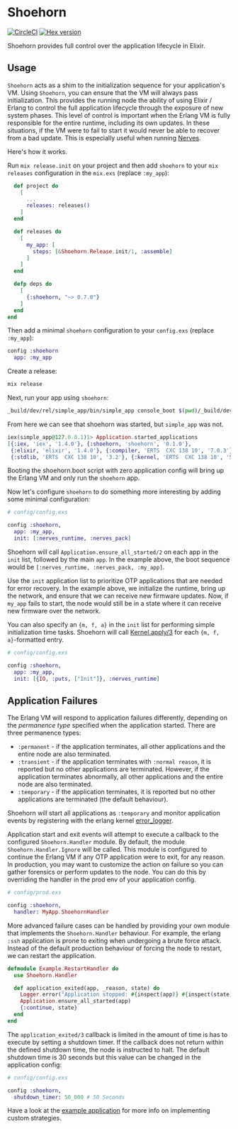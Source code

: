 # Shoehorn

[![CircleCI](https://circleci.com/gh/nerves-project/shoehorn.svg?style=svg)](https://circleci.com/gh/nerves-project/shoehorn)
[![Hex version](https://img.shields.io/hexpm/v/shoehorn.svg "Hex version")](https://hex.pm/packages/shoehorn)

Shoehorn provides full control over the application lifecycle in Elixir.

## Usage

`Shoehorn` acts as a shim to the initialization sequence for your application's
VM. Using `Shoehorn`, you can ensure that the VM will always pass
initialization.  This provides the running node the ability of using Elixir /
Erlang to control the full application lifecycle through the exposure of new
system phases.  This level of control is important when the Erlang VM is fully
responsible for the entire runtime, including its own updates. In these
situations, if the VM were to fail to start it would never be able to recover
from a bad update. This is especially useful when running
[Nerves](https://nerves-project.org).

Here's how it works.

Run `mix release.init` on your project and then add `shoehorn` to your `mix
releases` configuration in the `mix.exs` (replace `:my_app`):

```elixir
  def project do
    [
      ...
      releases: releases()
    ]
  end

  def releases do
    [
      my_app: [
        steps: [&Shoehorn.Release.init/1, :assemble]
      ]
    ]
  end

  defp deps do
    [
      {:shoehorn, "~> 0.7.0"}
    ]
  end
end
```

Then add a minimal `shoehorn` configuration to your `config.exs` (replace
`:my_app`):

```elixir
config :shoehorn
  app: :my_app
```

Create a release:

```sh
mix release
```

Next, run your app using `shoehorn`:

```sh
_build/dev/rel/simple_app/bin/simple_app console_boot $(pwd)/_build/dev/rel/simple_app/bin/shoehorn
```

From here we can see that shoehorn was started, but `simple_app` was not.

```elixir
iex(simple_app@127.0.0.1)1> Application.started_applications
[{:iex, 'iex', '1.4.0'}, {:shoehorn, 'shoehorn', '0.1.0'},
 {:elixir, 'elixir', '1.4.0'}, {:compiler, 'ERTS  CXC 138 10', '7.0.3'},
 {:stdlib, 'ERTS  CXC 138 10', '3.2'}, {:kernel, 'ERTS  CXC 138 10', '5.1.1'}]
```

Booting the shoehorn.boot script with zero application config will bring up the
Erlang VM and only run the `shoehorn` app.

Now let's configure `shoehorn` to do something more interesting by adding some
minimal configuration:

```elixir
# config/config.exs

config :shoehorn,
  app: :my_app,
  init: [:nerves_runtime, :nerves_pack]
```

Shoehorn will call `Application.ensure_all_started/2` on each app in the `init`
list, followed by the main `app`. In the example above, the boot sequence would
be `[:nerves_runtime, :nerves_pack, :my_app]`.

Use the `init` application list to prioritize OTP applications that are needed
for error recovery. In the example above, we initialize the runtime, bring up
the network, and ensure that we can receive new firmware updates. Now, if
`my_app` fails to start, the node would still be in a state where it can receive
new firmware over the network.

You can also specify an `{m, f, a}` in the `init` list for performing simple
initialization time tasks. Shoehorn will call
[Kernel.apply/3](https://hexdocs.pm/elixir/Kernel.html#apply/3) for each `{m, f,
a}`-formatted entry.

```elixir
# config/config.exs

config :shoehorn,
  app: :my_app,
  init: [{IO, :puts, ["Init"]}, :nerves_runtime]
```

## Application Failures

The Erlang VM will respond to application failures differently, depending on the
_permanence type_ specified when the application started. There are three
permanence types:

* `:permanent` - if the application terminates, all other applications and the
  entire node are also terminated.
* `:transient` - if the application terminates with `:normal reason`, it is
  reported but no other applications are terminated. However, if the application
  terminates abnormally, all other applications and the entire node are also
  terminated.
* `:temporary` - if the application terminates, it is reported but no other
  applications are terminated (the default behaviour).

Shoehorn will start all applications as `:temporary` and monitor application
events by registering with the erlang kernel
[error_logger](http://erlang.org/doc/man/error_logger.html).

Application start and exit events will attempt to execute a callback to the
configured `Shoehorn.Handler` module. By default, the module
`Shoehorn.Handler.Ignore` will be called. This module is configured to continue
the Erlang VM if any OTP application were to exit, for any reason. In
production, you may want to customize the action on failure so you can gather
forensics or perform updates to the node.  You can do this by overriding the
handler in the prod env of your application config.

```elixir
# config/prod.exs

config :shoehorn,
  handler: MyApp.ShoehornHandler
```

More advanced failure cases can be handled by providing your own module that
implements the `Shoehorn.Handler` behaviour. For example, the erlang `:ssh`
application is prone to exiting when undergoing a brute force attack. Instead of
the default production behaviour of forcing the node to restart, we can restart
the application.

```elixir
defmodule Example.RestartHandler do
  use Shoehorn.Handler

  def application_exited(app, _reason, state) do
    Logger.error("Application stopped: #{inspect(app)} #{inspect(state)}")
    Application.ensure_all_started(app)
    {:continue, state}
  end
end
```

The `application_exited/3` callback is limited in the amount of time is has to
execute by setting a shutdown timer. If the callback does not return within the
defined shutdown time, the node is instructed to halt. The default shutdown time
is 30 seconds but this value can be changed in the application config:

```elixir
# config/config.exs

config :shoehorn,
  shutdown_timer: 50_000 # 50 Seconds
```

Have a look at the [example
application](https://github.com/nerves-project/shoehorn/tree/main/example) for
more info on implementing custom strategies.

